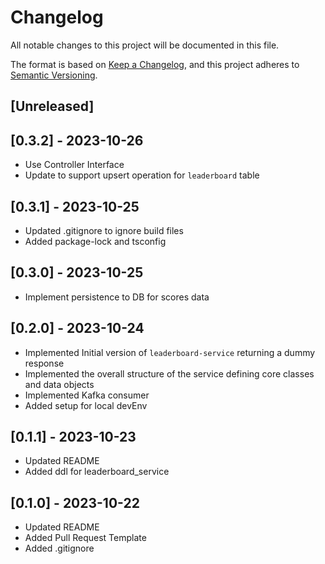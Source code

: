 # Changelog

All notable changes to this project will be documented in this file.

The format is based on [Keep a Changelog](https://keepachangelog.com/en/1.0.0/),
and this project adheres to [Semantic Versioning](https://semver.org/spec/v2.0.0.html).

## [Unreleased]


## [0.3.2] - 2023-10-26

- Use Controller Interface
- Update to support upsert operation for `leaderboard` table

## [0.3.1] - 2023-10-25

- Updated .gitignore to ignore build files
- Added package-lock and tsconfig

## [0.3.0] - 2023-10-25

- Implement persistence to DB for scores data

## [0.2.0] - 2023-10-24

- Implemented Initial version of `leaderboard-service` returning a dummy response
- Implemented the overall structure of the service defining core classes and data objects
- Implemented Kafka consumer
- Added setup for local devEnv

## [0.1.1] - 2023-10-23

- Updated README
- Added ddl for leaderboard_service

## [0.1.0] - 2023-10-22

- Updated README
- Added Pull Request Template
- Added .gitignore